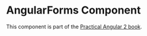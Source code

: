 # AngularForms Component 

This component is part of the [Practical Angular 2 book](https://leanpub.com/practical-angular-2).